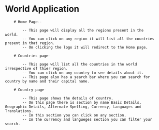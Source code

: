 # World Application


		# Home Page--

		    -- This page will display all the regions present in the world.
		    -- You can click on any region it will list all the countries present in that region.
		    -- On clicking the logo it will redirect to the Home page.

		# Countries page-

		    -- This page will list all the countries in the world irrespective of thier region.
		    -- You can click on any country to see details about it.
		    -- This page also has a search bar where you can search for country by name and their capital name.

		# Country page-
		    
		    -- This page shows the details of country.
		    -- On this page there is section by name Basic Details, Geographic Details, Alternate Spelling, Currency, Languages and Translations.
			-- In this section you can click on any section.
			-- In the currency and langueges section you can filter your search. 
